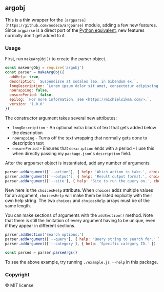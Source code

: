 ## argobj

This is a thin wrapper for the `[argparse](https://github.com/nodeca/argparse)` module, adding a few new features. Since `argparse` is a direct port of the [Python equivalent](https://docs.python.org/3/library/argparse.html), new features normally don't get added to it.

### Usage

First, run `makeArgObj()` to create the parser object.

```js
const makeArgObj = require('argobj')
const parser = makeArgObj({
  addHelp: true,
  description: `Suspendisse at sodales leo, in bibendum ex.`,
  longDescription: `Lorem ipsum dolor sit amet, consectetur adipiscing elit. Maecenas ac lectus lacinia, laoreet sem sit amet, imperdiet tellus. Etiam augue erat, elementum vel malesuada non, varius quis lectus. Phasellus quis sollicitudin dui, nec tristique ex.`,
  noWrapping: false,
  ensurePeriod: false,
  epilog: `For more information, see <https://michielsikma.com/>.`,
  version: '1.0.0'
})
```

The constructor argument takes several new attributes:

* `longDescription` - An optional extra block of text that gets added below the description
* `noWrapping` - Turns off the text wrapping that normally gets done to description text
* `ensurePeriod` - Ensures that `description` ends with a period - I use this when directly passing my `package.json`'s `description` field.

After the argparser object is instantiated, add any number of arguments.

```js
parser.addArgument(['--action'], { help: 'Which action to take.', choices: ['search', 'detail'], metavar: 'ACTION', choicesHelp: ['Runs a search query and returns results.', 'Returns information about a specific item by ID.'] })
parser.addArgument(['--output'], { help: 'Result output format.', choices: ['json', 'xml', 'terminal'], choicesHelp: ['JSON string (default).', 'XML string.', 'Plain text readable in terminal.'], defaultValue: 'json', metavar: 'TYPE' })
parser.addArgument(['--site'], { help: 'Site to run the query on.', choices: ['asdf'], defaultValue: 'asdf' })
```

New here is the `choicesHelp` attribute. When `choices` adds multiple values for an argument, `choicesHelp` will make them be listed explicitly with their own help string. The two `choices` and `choicesHelp` arrays must be of the same length.

You can make sections of arguments with the `addSection()` method. Note that there is still the limitation of every argument having to be unique, even if they appear in different sections.

```js
parser.addSection('Search options:')
parser.addArgument(['--query'], { help: 'Query string to search for.' })
parser.addArgument(['--category'], { help: 'Specific category ID.' })

const parsed = parser.parseArgs()
```

To see the above example, try running `./example.js --help` in this package.

### Copyright

© MIT license
